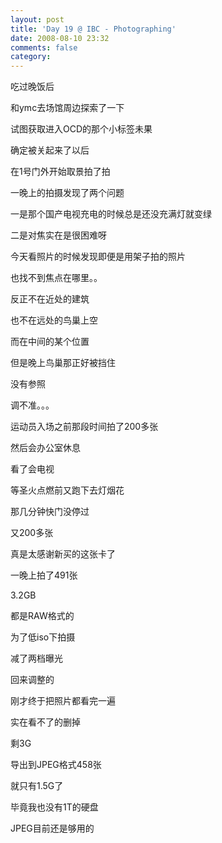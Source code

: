 ```yaml
---
layout: post
title: 'Day 19 @ IBC - Photographing'
date: 2008-08-10 23:32
comments: false
category: 
---
```

    

吃过晚饭后

和ymc去场馆周边探索了一下

试图获取进入OCD的那个小标签未果

确定被关起来了以后

在1号门外开始取景拍了拍

一晚上的拍摄发现了两个问题

一是那个国产电视充电的时候总是还没充满灯就变绿

二是对焦实在是很困难呀

今天看照片的时候发现即便是用架子拍的照片

也找不到焦点在哪里。。

反正不在近处的建筑

也不在远处的鸟巢上空

而在中间的某个位置

但是晚上鸟巢那正好被挡住

没有参照

调不准。。。

运动员入场之前那段时间拍了200多张

然后会办公室休息

看了会电视

等圣火点燃前又跑下去灯烟花

那几分钟快门没停过

又200多张

真是太感谢新买的这张卡了

一晚上拍了491张

3.2GB

都是RAW格式的

为了低iso下拍摄

减了两档曝光

回来调整的

刚才终于把照片都看完一遍

实在看不了的删掉

剩3G

导出到JPEG格式458张

就只有1.5G了

毕竟我也没有1T的硬盘

JPEG目前还是够用的 
